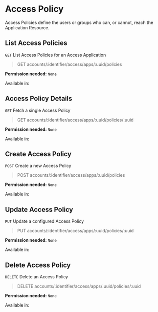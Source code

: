 # Access Policy

Access Policies define the users or groups who can, or cannot, reach the Application Resource.

## List Access Policies

`GET` List Access Policies for an Access Application

> GET accounts/:identifier/access/apps/:uuid/policies

**Permission needed:** `None`

Available in:




## Access Policy Details

`GET` Fetch a single Access Policy

> GET accounts/:identifier/access/apps/:uuid/policies/:uuid

**Permission needed:** `None`

Available in:




## Create Access Policy

`POST` Create a new Access Policy

> POST accounts/:identifier/access/apps/:uuid/policies

**Permission needed:** `None`

Available in:




## Update Access Policy

`PUT` Update a configured Access Policy

> PUT accounts/:identifier/access/apps/:uuid/policies/:uuid

**Permission needed:** `None`

Available in:




## Delete Access Policy

`DELETE` Delete an Access Policy

> DELETE accounts/:identifier/access/apps/:uuid/policies/:uuid

**Permission needed:** `None`

Available in:



